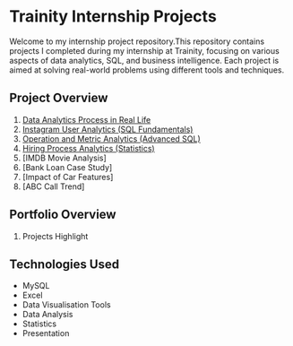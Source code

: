 # Trainity Internship Projects

Welcome to my internship project repository.This repository contains projects I completed during my internship at Trainity, focusing on various aspects of data analytics, SQL, and business intelligence. Each project is aimed at solving real-world problems using different tools and techniques.

## Project Overview

1. [Data Analytics Process in Real Life](https://github.com/Shivi2599/Trainity-Internship-Projects/blob/main/Data%20Analytics%20Process%20-%20Application%20in%20Real%20Life%20Scenario/ReadMe.md) 
2. [Instagram User Analytics (SQL Fundamentals)](https://github.com/Shivi2599/Trainity-Internship-Projects/edit/main/Instagram_User_Analytics/ReadMe.md)
3. [Operation and Metric Analytics (Advanced SQL)](https://github.com/Shivi2599/Trainity-Internship-Projects/blob/main/Operation_Analytics_and_Investigating_Metric_Spike/ReadMe.md)
4. [Hiring Process Analytics (Statistics)](https://github.com/Shivi2599/Trainity-Internship-Projects/edit/main/Hiring%20Process%20Analytics/ReadMe.md)
5. [IMDB Movie Analysis]
6. [Bank Loan Case Study]
7. [Impact of Car Features]
8. [ABC Call Trend]

## Portfolio Overview

1. Projects Highlight

## Technologies Used

- MySQL
- Excel
- Data Visualisation Tools
- Data Analysis
- Statistics
- Presentation
